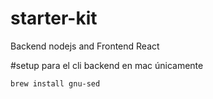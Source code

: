 # starter-kit
Backend nodejs and Frontend React

#setup para el cli backend en mac únicamente

 `brew install gnu-sed`
